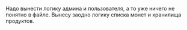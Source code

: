 Надо вынести логику админа и пользователя, а то уже ничего не понятно в файле.
Вынесу заодно логику списка монет и хранилища продуктов.
